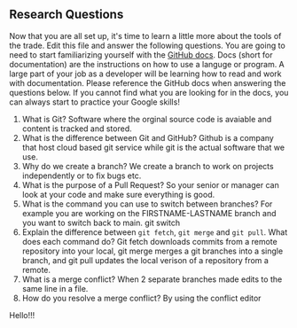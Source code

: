 ## Research Questions 

Now that you are all set up, it's time to learn a little more about the tools of the trade. Edit this file and answer the following questions. You are going to need to start familiarizing yourself with the [GitHub docs](https://docs.github.com/en). Docs (short for documentation) are the instructions on how to use a languge or program. A large part of your job as a developer will be learning how to read and work with documentation. Please reference the GitHub docs when answering the questions below. If you cannot find what you are looking for in the docs, you can always start to practice your Google skills!

1. What is Git? Software where the orginal source code is avaiable and content is tracked and stored.
2. What is the difference between Git and GitHub? Github is a company that host cloud based git service while git is the actual software that we use. 
3. Why do we create a branch? We create a branch to work on projects independently or to fix bugs etc.
4. What is the purpose of a Pull Request? So your senior or manager can look at your code and make sure everything is good.
5. What is the command you can use to switch between branches? For example you are working on the FIRSTNAME-LASTNAME branch and you want to switch back to main. git switch
6. Explain the difference between `git fetch`, `git merge` and `git pull`. What does each command do? Git fetch downloads commits from a remote repository into your local, git merge merges a git branches into a single branch, and git pull updates the local verison of a repository from  a remote.
7. What is a merge conflict? When 2 separate branches made edits to the same line in a file.
8. How do you resolve a merge conflict? By using the conflict editor


Hello!!!